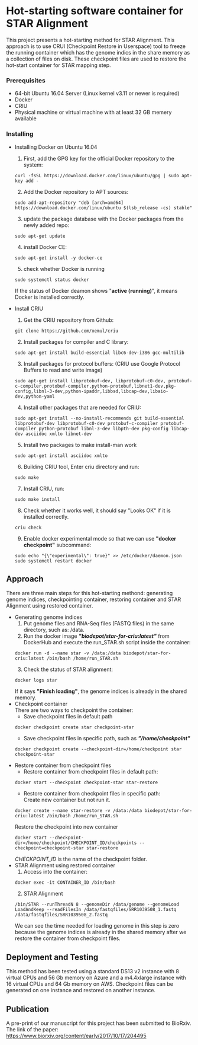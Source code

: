 # Hot-starting software container for STAR Alignment

This project presents a hot-starting method for STAR Alignment. This approach is to use CRUI (Checkpoint Restore in Userspace) tool to freeze the running container which has the genome indics in the share memory as a collection of files on disk. These checkpoint files are used to restore the hot-start container for STAR mapping step.

### Prerequisites

- 64-bit Ubuntu 16.04 Server (Linux kernel v3.11 or newer is required)
- Docker 
- CRIU
- Physical machine or virtual machine with at least 32 GB memery available

### Installing

- Installing Docker on Ubuntu 16.04
  1. First, add the GPG key for the official Docker repository to the system:
  ```
  curl -fsSL https://download.docker.com/linux/ubuntu/gpg | sudo apt-key add -
  ```

  2. Add the Docker repository to APT sources:
  ```
  sudo add-apt-repository "deb [arch=amd64] https://download.docker.com/linux/ubuntu $(lsb_release -cs) stable"
  ```

  3. update the package database with the Docker packages from the newly added repo:
  ```
  sudo apt-get update
  ```
  4. install Docker CE:
  ```
  sudo apt-get install -y docker-ce
  ```
  5. check whether Docker is running
  ```
  sudo systemctl status docker
  ```
    If the status of Docker deamon shows "**active (running)**", it means Docker is installed correctly. 

- Install CRIU
  1. Get the CRIU repository from Github:
  ```
  git clone https://github.com/xemul/criu
  ```
  2. Install packages for compiler and C library:
  ```
  sudo apt-get install build-essential libc6-dev-i386 gcc-multilib
  ```
  3. Install packages for protocol buffers: (CRIU use Google Protocol Buffers to read and write image)
  ```
  sudo apt-get install libprotobuf-dev, libprotobuf-c0-dev, protobuf-c-compiler,protobuf-compiler,python-protobuf,libnet1-dev,pkg-config,libnl-3-dev,python-ipaddr,libbsd,libcap-dev,libaio-dev,python-yaml
  ```
  4. Install other packages that are needed for CRIU:
  ```
  sudo apt-get install --no-install-recommends git build-essential libprotobuf-dev libprotobuf-c0-dev protobuf-c-compiler protobuf-compiler python-protobuf libnl-3-dev libpth-dev pkg-config libcap-dev asciidoc xmlto libnet-dev
  ```
  5. Install two packages to make install-man work
  ```
  sudo apt-get install asciidoc xmlto
  ```
  6. Building CRIU tool, Enter criu directory and run: 
  ```
  sudo make
  ```
  7. Install CRIU, run:
  ```
  sudo make install
  ```
  8. Check whether it works well, it should say "Looks OK" if it is installed correctly. 
  ```
  criu check
  ```
  9. Enable docker experimental mode so that we can use **"docker checkpoint"** subcommand:
  ```
  sudo echo "{\"experimental\": true}" >> /etc/docker/daemon.json
  sudo systemctl restart docker
  ```

## Approach 

There are three main steps for this hot-starting methond: generating genome indices, checkpointing container, restoring container and STAR Alignment using restored container. 
- Generating genome indices
  1. Put genome files and RNA-Seq files (FASTQ files) in the same directory, such as: /data. <br/>
  2. Run the docker image _**"biodepot/star-for-criu:latest"**_ from DockerHub and execute the run_STAR.sh script inside the container: 
  ```
  docker run -d --name star -v /data:/data biodepot/star-for-criu:latest /bin/bash /home/run_STAR.sh
  ```
  3. Check the status of STAR alignment:
  ```
  docker logs star
  ```
  If it says **"Finish loading"**, the genome indices is already in the shared memory. 
- Checkpoint container<br/>
  There are two ways to checkpoint the container: 
  - Save checkpoint files in default path
  ```
  docker checkpoint create star checkpoint-star
  ```
  - Save checkpoint files in specific path, such as _**"/home/checkpoint"**_
  ```
  docker checkpoint create --checkpoint-dir=/home/checkpoint star checkpoint-star
  ```
- Restore container from checkpoint files<br/>
  - Restore container from checkpoint files in default path:
  ```
  docker start --checkpoint checkpoint-star star-restore
  ```
  - Restore container from checkpoint files in specific path: <br/>
  Create new container but not run it. 
  ```
  docker create --name star-restore -v /data:/data biodepot/star-for-criu:latest /bin/bash /home/run_STAR.sh
  ```
  Restore the checkpoint into new container
  ```
  docker start --checkpoint-dir=/home/checkpoint/CHECKPOINT_ID/checkpoints --checkpoint=checkpoint-star star-restore
  ```
  _CHECKPOINT_ID_ is the name of the checkpoint folder. 
- STAR Alignment using restored container
  1. Access into the container:
  ```
  docker exec -it CONTAINER_ID /bin/bash
  ```
  2. STAR Alignment
  ```
  /bin/STAR --runThreadN 8 --genomeDir /data/genome --genomeLoad LoadAndKeep --readFilesIn /data/fastqfiles/SRR1039508_1.fastq /data/fastqfiles/SRR1039508_2.fastq
  ```
  We can see the time needed for loading genome in this step is zero because the genome indices is already in the shared memory after we restore the container from checkpoint files.

## Deployment and Testing

This method has been tested using a standard DS13 v2 instance with 8 virtual CPUs and 56 Gb memory on Azure and a m4.4xlarge instance with 16 virtual CPUs and 64 Gb memory on AWS. Checkpoint files can be generated on one instance and restored on another instance. 

## Publication
A pre-print of our manuscript for this project has been submitted to BioRxiv. <br/>
The link of the paper: <br/>
https://www.biorxiv.org/content/early/2017/10/17/204495






